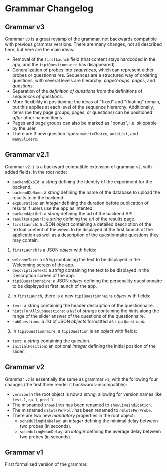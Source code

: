 Grammar Changelog
=================

Grammar v3
----------

Grammar `v3` is a great revamp of the grammar, not backwards compatible with previous grammar versions. There are many changes, not all described here, but here are the main ideas:
* Removal of the `firstLaunch` field (that content stays hardcoded in the app, and the `tipiQuestionnaire` has disappeared)
* Generalization of probes into *sequences*, which can represent either probes or questionnaires. Sequences are a structured way of ordering questions, with several levels are hierarchy: *pageGroups*, *pages*, and *questions*.
* Separation of the *definition of questions* from the definitions of *sequences of questions*.
* More flexibility in positioning: the ideas of "fixed" and "floating" remain, but this applies at each level of the sequence hierarchy. Additionally, items (be they page groups, pages, or questions) can be positioned *after* other named items.
* Pages and page groups can also be marked as "bonus", i.e. skippable by the user.
* There are 3 new question types: `matrixChoice`, `autoList`, and `manySliders`.

Grammar v2.1
------------

Grammar `v2.1` is a backward compatible extension of grammar `v2`, with added fields. In the root node:
* `backendExpId`: a *string* defining the identity of the experiment for the backend.
* `backendDbName`: a *string* defining the name of the database to upload the results to in the backend.
* `expDuration`: an *integer* defining the duration before publication of results if users use the app as intented.
* `backendApiUrl`: a *string* defining the url of the backend API.
* `resultsPageUrl`: a *string* defining the url of the results page.
* `firstLaunch`: a JSON *object* containing a detailed description of the textual content of the views to be displayed at the first launch of the application as well as a description of the questionnaire questions they may contain.
1. `firstLaunch` is a JSON *object* with fields:
  * `welcomeText`: a *string* containing the text to be displayed in the Welcoming screen of the app.
  * `descriptionText`: a *string* containing the text to be displayed in the Description screen of the app.
  * `tipiQuestionnaire`: a JSON *object* defining the personality questionnaire to be displayed at first launch of the app.
2. In `firstLaunch`, there is a new `tipiQuestionnaire` *object* with fields:
  * `text`: a *string* containing the header description of the questionnaire.
  * `hintsForAllSubQuestions`: a *list* of *strings* containing the hints along the range of the slider answer of the questions of the questionnaire.
  * `subQuestions`: a *list* of JSON *objects* formatted as `tipiQuestion`s.
3. In `tipiQuestionnaire`, a `tipiQuestion` is an *object* with fields:
  * `text`: a *string* containing the question.
  * `initialPosition`: an optional *integer* defining the initial position of the slider.

Grammar v2
----------

Grammar `v2` is essentially the same as grammar `v1`, with the following four changes (the first three render it backwards-incompatible):
* `version` in the root object is now a *string*, allowing for version names like `test-1`, `qa-1`, `prod-1`.
* The misnamed `showHints` has been renamed to `showLiveIndication`.
* The misnamed `nSlotsPerPoll` has been renamed to `nSlotsPerProbe`.
* There are two new *mandatory* properties in the root object:
  * `schedulingMinDelay`: an *integer* defining the minimal delay between two probes (in seconds).
  * `schedulingMeanDelay`: an *integer* defining the average delay between two probes (in seconds).

Grammar v1
----------

First formalised version of the grammar.
